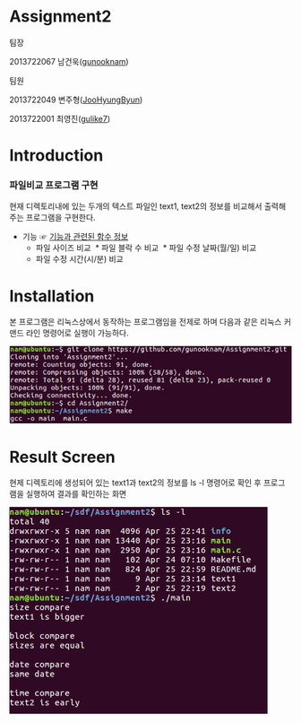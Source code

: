 # Assignment2
팀장

2013722067 남건욱([gunooknam](https://github.com/gunooknam))

팀원

2013722049 변주형([JooHyungByun](https://github.com/JooHyungByun))

2013722001 최영진([gulike7](https://github.com/gulike7))

# Introduction

### 파일비교 프로그램 구현

 현재 디렉토리내에 있는 두개의 텍스트 파일인 text1, text2의 정보를 비교해서 출력해주는 프로그램을 구현한다. 

* 기능 ☞ [기능과 관련된 함수 정보](https://github.com/gunooknam/Assignment2/wiki)
  * 파일 사이즈 비교
  * 파일 블락 수 비교
  * 파일 수정 날짜(월/일) 비교
  * 파일 수정 시간(시/분) 비교

# Installation

본 프로그램은 리눅스상에서 동작하는 프로그램임을 전제로 하며 다음과 같은 리눅스 커맨드 라인 명령어로 실행이 가능하다. 

![img](./info/result/installation.PNG)

# Result Screen
 현제 디렉토리에 생성되어 있는 text1과 text2의 정보를 ls -l 명령어로 확인 후 프로그램을 실행하여 결과를 확인하는 화면

![img](./info/result/result.PNG)

